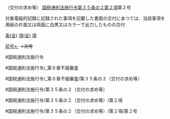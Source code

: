 （交付の求め等）
[国税通則法施行令第３５条の２第２項](国税通則法施行＿令＿第３５条の２第２項)第２号

対象電磁的記録に記録された事項を記載した書面の交付にあつては、当該事項を用紙の片面又は両面に白黒又はカラーで出力したものの交付

[条(全)](国税通則法施行＿令＿第３５条の２_.md)    [項(全)](国税通則法施行＿令＿第３５条の２第２項_.md)    [項](国税通則法施行＿令＿第３５条の２第２項.md)

[前号←](国税通則法施行＿令＿第３５条の２第２項第１号.md)  ~~→次号~~

#国税通則法施行令

#国税通則法施行令/_第８章不服審査

#国税通則法施行令/_第８章不服審査/第３５条の２（交付の求め等）

#国税通則法施行令/第３５条の２（交付の求め等）

#国税通則法施行令/第３５条の２（交付の求め等）/第２項

#国税通則法施行令/第３５条の２（交付の求め等）/第２項/第２号


